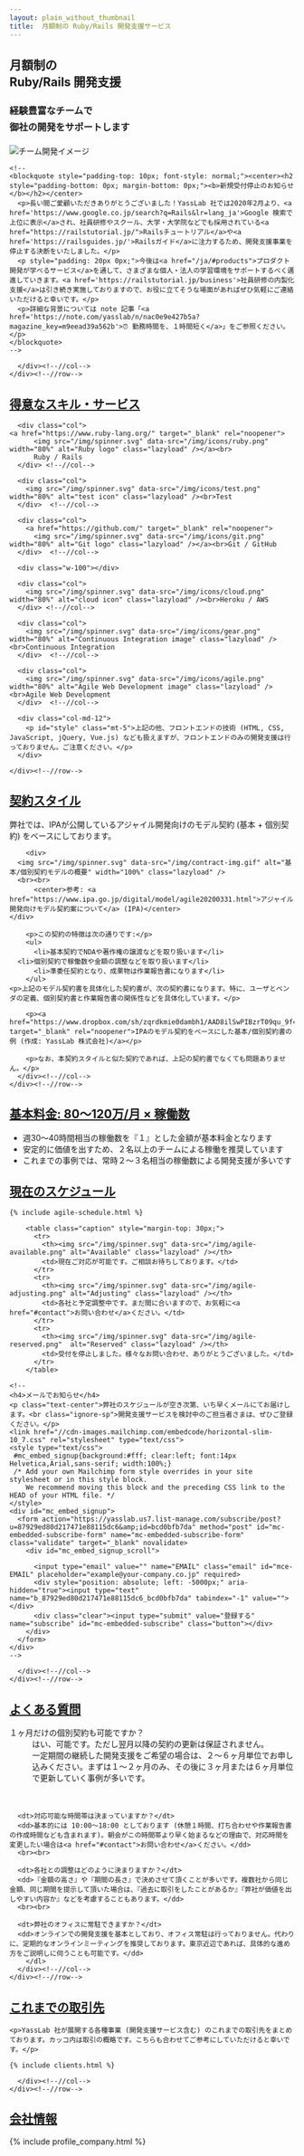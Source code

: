 ```yaml
---
layout: plain_without_thumbnail
title:  月額制の Ruby/Rails 開発支援サービス
---
```


<section class="pageVisual">
  <div class="bg-dark">
  </div>
</section>

<section class="entry_content pt-5">
  <div class="container">
    <div class="row">
      <div class="col-md-12">
        <div class="text-center">
          <h1 class="mb-5">月額制の<br class="ignore-sp">Ruby/Rails 開発支援</h1>
	  <h3 class="mb-5" style='line-height: 1.8em'>経験豊富なチームで<br>御社の開発をサポートします</h3>
        </div>
	<img src="/img/spinner.svg" data-src="/img/team.webp" alt="チーム開発イメージ" class="mt-3 mb-5 lazyload">

	<!--
	<blockquote style="padding-top: 10px; font-style: normal;"><center><h2 style="padding-bottom: 0px; margin-bottom: 0px;"><b>新規受付停止のお知らせ</b></h2></center>
	  <p>長い間ご愛顧いただきありがとうございました！YassLab 社では2020年2月より、<a href='https://www.google.co.jp/search?q=Rails&lr=lang_ja'>Google 検索で上位に表示</a>され、社員研修やスクール、大学・大学院などでも採用されている<a href="https://railstutorial.jp/">Railsチュートリアル</a>や<a href='https://railsguides.jp/'>Railsガイド</a>に注力するため、開発支援事業を停止する決断をいたしました。</p>
	  <p style="padding: 20px 0px;">今後は<a href="/ja/#products">プロダクト開発が学べるサービス</a>を通して、さまざまな個人・法人の学習環境をサポートするべく邁進していきます。<a href='https://railstutorial.jp/business'>社員研修の内製化支援</a>は引き続き実施しておりますので、お役に立てそうな場面があればぜひ気軽にご連絡いただけると幸いです。</p>
	  <p>詳細な背景については note 記事「<a href='https://note.com/yasslab/n/nac0e9e427b5a?magazine_key=m9eead39a562b'>⏰ 勤務時間を、１時間短く</a>」をご参照ください。</p>
	</blockquote>
	-->
	
      </div><!--//col-->
    </div><!--//row-->
  </div><!--//container-->
</section>

<section class="entry_content pt-5" id="skills">
  <div class="container">         
    <div class="row text-center">
      <div class="col-md-12">
        <h2 class="mb-5"><a href="#skills">得意なスキル・サービス</a></h2>
      </div>

      <div class="col">
	<a href="https://www.ruby-lang.org/" target="_blank" rel="noopener">
          <img src="/img/spinner.svg" data-src="/img/icons/ruby.png" width="80%" alt="Ruby logo" class="lazyload" /></a><br>
          Ruby / Rails
      </div> <!--//col-->

      <div class="col">
        <img src="/img/spinner.svg" data-src="/img/icons/test.png" width="80%" alt="test icon" class="lazyload" /><br>Test
      </div>  <!--//col-->

      <div class="col">
        <a href="https://github.com/" target="_blank" rel="noopener">
          <img src="/img/spinner.svg" data-src="/img/icons/git.png" width="80%" alt="Git logo" class="lazyload" /></a><br>Git / GitHub
      </div>  <!--//col-->

      <div class="w-100"></div>

      <div class="col">
        <img src="/img/spinner.svg" data-src="/img/icons/cloud.png" width="80%" alt="cloud icon" class="lazyload" /><br>Heroku / AWS
      </div> <!--//col-->

      <div class="col">
        <img src="/img/spinner.svg" data-src="/img/icons/gear.png" width="80%" alt="Continuous Integration image" class="lazyload" /><br>Continuous Integration
      </div>  <!--//col-->

      <div class="col">
        <img src="/img/spinner.svg" data-src="/img/icons/agile.png" width="80%" alt="Agile Web Development image" class="lazyload" /><br>Agile Web Development
      </div>  <!--//col-->  

      <div class="col-md-12">
        <p id="style" class="mt-5">上記の他、フロントエンドの技術 (HTML, CSS, JavaScript, jQuery, Vue.js) なども扱えますが、フロントエンドのみの開発支援は行っておりません。ご注意ください。</p>
      </div>

    </div><!--//row-->
  </div><!--//container-->
</section>

<section class="entry_content pt-5 bg-gray">
  <div class="container">
    <div class="row">
      <div class="col-md-12 text-center">
        <h2 class="mb-5"><a href="#style">契約スタイル</a></h2>
        <p>弊社では、IPAが公開しているアジャイル開発向けのモデル契約 (基本 + 個別契約) をベースにしております。</p>

        <div>
	  <img src="/img/spinner.svg" data-src="/img/contract-img.gif" alt="基本/個別契約モデルの概要" width="100%" class="lazyload" />
	  <br><br>
          <center>参考: <a href="https://www.ipa.go.jp/digital/model/agile20200331.html">アジャイル開発向けモデル契約案について</a> (IPA)</center>
	</div>

        <p>この契約の特徴は次の通りです:</p>
        <ul>
          <li>基本契約でNDAや著作権の譲渡などを取り扱います</li>
	  <li>個別契約で稼働数や金額の調整などを取り扱います</li>
          <li>準委任契約となり、成果物は作業報告書になります</li>
        </ul>
	<p>上記のモデル契約書を具体化した契約書が、次の契約書になります。特に、ユーザとベンダの定義、個別契約書と作業報告書の関係性などを具体化しています。</p>

        <p><a href="https://www.dropbox.com/sh/zqrdkmie0dambh1/AAD8ilSwPIBzrT09qu_9f4B3a" target="_blank" rel="noopener">IPAのモデル契約をベースにした基本/個別契約書の例 (作成: YassLab 株式会社)</a></p>

        <p>なお、本契約スタイルと似た契約であれば、上記の契約書でなくても問題ありません。</p>
      </div><!--//col-->
    </div><!--//row-->
  </div><!--//container-->
</section>

<section class="entry_content pt-5" id="price">
  <div class="container">
    <div class="row">
      <div class="col-md-12 text-center">
        <h2 class="mb-5"><a href="#price">基本料金: 80〜120万/月 ×
	  稼働数</a></h2>
        <ul>
          <li>週30〜40時間相当の稼働数を『１』とした金額が基本料金となります</li>
      	  <li>安定的に価値を出すため、２名以上のチームによる稼働を推奨しています</li>
          <li>これまでの事例では、常時２〜３名相当の稼働数による開発支援が多いです</li>
        </ul>
      </div><!--//col-->
    </div><!--//row-->
  </div><!--//container-->
</section>

<section class="entry_content pt-5 pb-5" id="schedule">
  <div class="container">
    <div class="row">
      <div class="col-md-12 text-center">
        <h2 class="mb-5"><a href="#schedule">現在のスケジュール</a></h2>

	{% include agile-schedule.html %}

        <table class="caption" style="margin-top: 30px;">
          <tr>
            <th><img src="/img/spinner.svg" data-src="/img/agile-available.png" alt="Available" class="lazyload" /></th>
            <td>現在ご対応が可能です。ご相談お待ちしております。</td>
          </tr>
          <tr>
            <th><img src="/img/spinner.svg" data-src="/img/agile-adjusting.png" alt="Adjusting" class="lazyload" /></th>
            <td>各社と予定調整中です。まだ間に合いますので、お気軽に<a href="#contact">お問い合わせ</a>ください。</td>
          </tr>
          <tr>
            <th><img src="/img/spinner.svg" data-src="/img/agile-reserved.png"  alt="Reserved" class="lazyload" /></th>
            <td>受付を停止しました。様々なお問い合わせ、ありがとうございました。</td>
          </tr>
        </table>

	<!--
	<h4>メールでお知らせ</h4>
	<p class="text-center">弊社のスケジュールが空き次第、いち早くメールにてお届けします。<br class="ignore-sp">開発支援サービスを検討中のご担当者さまは、ぜひご登録ください。</p>
	<link href="//cdn-images.mailchimp.com/embedcode/horizontal-slim-10_7.css" rel="stylesheet" type="text/css">
	<style type="text/css">
	 #mc_embed_signup{background:#fff; clear:left; font:14px Helvetica,Arial,sans-serif; width:100%;}
	 /* Add your own Mailchimp form style overrides in your site stylesheet or in this style block.
	    We recommend moving this block and the preceding CSS link to the HEAD of your HTML file. */
	</style>
	<div id="mc_embed_signup">
	  <form action="https://yasslab.us7.list-manage.com/subscribe/post?u=87929ed80d217471e88115dc6&amp;id=bcd0bfb7da" method="post" id="mc-embedded-subscribe-form" name="mc-embedded-subscribe-form" class="validate" target="_blank" novalidate>
	    <div id="mc_embed_signup_scroll">

	      <input type="email" value="" name="EMAIL" class="email" id="mce-EMAIL" placeholder="example@your-company.co.jp" required>
	      <div style="position: absolute; left: -5000px;" aria-hidden="true"><input type="text" name="b_87929ed80d217471e88115dc6_bcd0bfb7da" tabindex="-1" value=""></div>
	      <div class="clear"><input type="submit" value="登録する" name="subscribe" id="mc-embedded-subscribe" class="button"></div>
	    </div>
	  </form>
	</div>
	-->

      </div><!--//col-->
    </div><!--//row-->
  </div><!--//container-->
</section>

<section class="entry_content pt-5 pb-5 frequently-asked-questions" id="faq">
  <div class="container">
    <div class="row">
      <div class="col-md-12 text-center">
        <h2 class="mb-5"><a href="#faq">よくある質問</a></h2>
        <dl class="faq">
          <dt>１ヶ月だけの個別契約も可能ですか？</dt>
          <dd>はい、可能です。ただし翌月以降の契約の更新は保証されません。<br>一定期間の継続した開発支援をご希望の場合は、２〜６ヶ月単位でお申し込みください。まずは１〜２ヶ月のみ、その後に３ヶ月または６ヶ月単位で更新していく事例が多いです。</dd>
	  <br><br>

	  <dt>対応可能な時間帯は決まっていますか？</dt>
	  <dd>基本的には 10:00〜18:00 としております (休憩１時間、打ち合わせや作業報告書の作成時間なども含まれます)。朝会がこの時間帯より早く始まるなどの理由で、対応時間を変更したい場合は<a href="#contact">お問い合わせ</a>ください。</dd>
	  <br><br>

	  <dt>各社との調整はどのように決まりますか？</dt>
	  <dd>『金額の高さ』や『期間の長さ』で決めさせて頂くことが多いです。複数社から同じ金額、同じ期間を提示して頂いた場合は、『過去に取引をしたことがあるか』『弊社が価値を出しやすい内容か』などを考慮することもあります。</dd>
	  <br><br>

	  <dt>弊社のオフィスに常駐できますか？</dt>
	  <dd>オンラインでの開発支援を基本としており、オフィス常駐は行っておりません。代わりに、定期的なオンラインミーティングを推奨しております。東京近辺であれば、具体的な進め方をご説明しに伺うことも可能です。</dd>
        </dl>
      </div><!--//col-->
    </div><!--//row-->
  </div><!--//container-->
</section>

<section class="entry_content pt-5 catchCopy" id="clients">
  <div class="container">
    <div class="row">
      <div class="col-md-12 text-center">
	<h2 class="text-center mt-5 mb-5"><a href="#clients">これまでの取引先</a></h2>

	<p>YassLab 社が展開する各種事業 (開発支援サービス含む) のこれまでの取引先をまとめております。カッコ内は取引の概略です。こちらも合わせてご参考にしていただけると幸いです。</p>

	{% include clients.html %}

      </div><!--//col-->
    </div><!--//row-->
  </div><!--//container-->
</section>

<section class="entry_content pt-5" id="references">
  <div class="container">
    <div class="row">
      <div class="col-md-8 offset-md-2 company">
	<div class="text-center">
          <h2 class="mb-5"><a href="#references">会社情報</a></h2>
	</div>
	<div class="offset-md-1">
	  {% include profile_company.html %}
	</div>
      </div><!--//col-->
    </div><!--//row-->
  </div><!--//container-->
</section>
